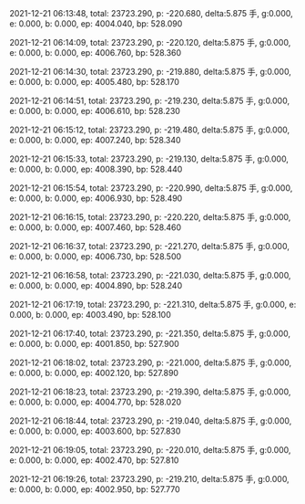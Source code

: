 2021-12-21 06:13:48, total: 23723.290, p: -220.680, delta:5.875 手, g:0.000, e: 0.000, b: 0.000, ep: 4004.040, bp: 528.090

2021-12-21 06:14:09, total: 23723.290, p: -220.120, delta:5.875 手, g:0.000, e: 0.000, b: 0.000, ep: 4006.760, bp: 528.360

2021-12-21 06:14:30, total: 23723.290, p: -219.880, delta:5.875 手, g:0.000, e: 0.000, b: 0.000, ep: 4005.480, bp: 528.170

2021-12-21 06:14:51, total: 23723.290, p: -219.230, delta:5.875 手, g:0.000, e: 0.000, b: 0.000, ep: 4006.610, bp: 528.230

2021-12-21 06:15:12, total: 23723.290, p: -219.480, delta:5.875 手, g:0.000, e: 0.000, b: 0.000, ep: 4007.240, bp: 528.340

2021-12-21 06:15:33, total: 23723.290, p: -219.130, delta:5.875 手, g:0.000, e: 0.000, b: 0.000, ep: 4008.390, bp: 528.440

2021-12-21 06:15:54, total: 23723.290, p: -220.990, delta:5.875 手, g:0.000, e: 0.000, b: 0.000, ep: 4006.930, bp: 528.490

2021-12-21 06:16:15, total: 23723.290, p: -220.220, delta:5.875 手, g:0.000, e: 0.000, b: 0.000, ep: 4007.460, bp: 528.460

2021-12-21 06:16:37, total: 23723.290, p: -221.270, delta:5.875 手, g:0.000, e: 0.000, b: 0.000, ep: 4006.730, bp: 528.500

2021-12-21 06:16:58, total: 23723.290, p: -221.030, delta:5.875 手, g:0.000, e: 0.000, b: 0.000, ep: 4004.890, bp: 528.240

2021-12-21 06:17:19, total: 23723.290, p: -221.310, delta:5.875 手, g:0.000, e: 0.000, b: 0.000, ep: 4003.490, bp: 528.100

2021-12-21 06:17:40, total: 23723.290, p: -221.350, delta:5.875 手, g:0.000, e: 0.000, b: 0.000, ep: 4001.850, bp: 527.900

2021-12-21 06:18:02, total: 23723.290, p: -221.000, delta:5.875 手, g:0.000, e: 0.000, b: 0.000, ep: 4002.120, bp: 527.890

2021-12-21 06:18:23, total: 23723.290, p: -219.390, delta:5.875 手, g:0.000, e: 0.000, b: 0.000, ep: 4004.770, bp: 528.020

2021-12-21 06:18:44, total: 23723.290, p: -219.040, delta:5.875 手, g:0.000, e: 0.000, b: 0.000, ep: 4003.600, bp: 527.830

2021-12-21 06:19:05, total: 23723.290, p: -220.010, delta:5.875 手, g:0.000, e: 0.000, b: 0.000, ep: 4002.470, bp: 527.810

2021-12-21 06:19:26, total: 23723.290, p: -219.210, delta:5.875 手, g:0.000, e: 0.000, b: 0.000, ep: 4002.950, bp: 527.770